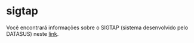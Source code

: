 # sigtap
Você encontrará informações sobre o SIGTAP (sistema desenvolvido pelo DATASUS) neste [link](http://sigtap.datasus.gov.br/).
